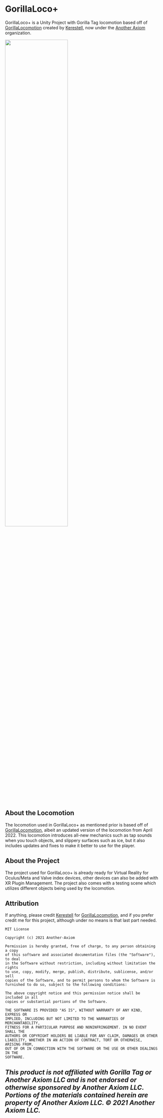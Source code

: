 # GorillaLoco+
GorillaLoco+ is a Unity Project with Gorilla Tag locomotion based off of [GorillaLocomotion](https://github.com/Another-Axiom/GorillaLocomotion) created by [Kerestell](https://github.com/Kerestell), now under the [Another Axiom](https://github.com/Another-Axiom/GorillaLocomotion) organization.

<img src="https://github.com/developer9998/GorillaLocoPlus/assets/81720436/8dde44ed-27e6-4893-a1c8-0b910b338a00" width=64% height=auto>

## About the Locomotion
The locomotion used in GorillaLoco+ as mentioned prior is based off of [GorillaLocomotion](https://github.com/Another-Axiom/GorillaLocomotion), albeit an updated version of the locomotion from April 2022. This locomotion introduces all-new mechanics such as tap sounds when you touch objects, and slippery surfaces such as ice, but it also includes updates and fixes to make it better to use for the player.

## About the Project
The project used for GorillaLoco+ is already ready for Virtual Reality for Oculus/Meta and Valve index devices, other devices can also be added with XR Plugin Management. The project also comes with a testing scene which utilizes different objects being used by the locomotion.

## Attribution
If anything, please credit [Kerestell](https://github.com/Kerestell) for [GorillaLocomotion](https://github.com/Another-Axiom/GorillaLocomotion), and if you prefer credit me for this project, although under no means is that last part needed.
```
MIT License

Copyright (c) 2021 Another-Axiom

Permission is hereby granted, free of charge, to any person obtaining a copy
of this software and associated documentation files (the "Software"), to deal
in the Software without restriction, including without limitation the rights
to use, copy, modify, merge, publish, distribute, sublicense, and/or sell
copies of the Software, and to permit persons to whom the Software is
furnished to do so, subject to the following conditions:

The above copyright notice and this permission notice shall be included in all
copies or substantial portions of the Software.

THE SOFTWARE IS PROVIDED "AS IS", WITHOUT WARRANTY OF ANY KIND, EXPRESS OR
IMPLIED, INCLUDING BUT NOT LIMITED TO THE WARRANTIES OF MERCHANTABILITY,
FITNESS FOR A PARTICULAR PURPOSE AND NONINFRINGEMENT. IN NO EVENT SHALL THE
AUTHORS OR COPYRIGHT HOLDERS BE LIABLE FOR ANY CLAIM, DAMAGES OR OTHER
LIABILITY, WHETHER IN AN ACTION OF CONTRACT, TORT OR OTHERWISE, ARISING FROM,
OUT OF OR IN CONNECTION WITH THE SOFTWARE OR THE USE OR OTHER DEALINGS IN THE
SOFTWARE.
```
## <i>This product is not affiliated with Gorilla Tag or Another Axiom LLC and is not endorsed or otherwise sponsored by Another Axiom LLC. Portions of the materials contained herein are property of Another Axiom LLC. © 2021 Another Axiom LLC.</i>
